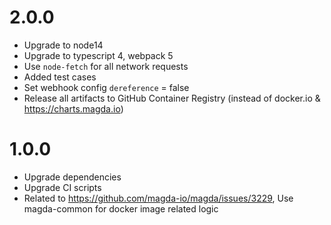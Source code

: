 # 2.0.0
- Upgrade to node14
- Upgrade to typescript 4, webpack 5
- Use `node-fetch` for all network requests
- Added test cases
- Set webhook config `dereference` = false
- Release all artifacts to GitHub Container Registry (instead of docker.io & https://charts.magda.io)

# 1.0.0

-   Upgrade dependencies
-   Upgrade CI scripts
-   Related to https://github.com/magda-io/magda/issues/3229, Use magda-common for docker image related logic
